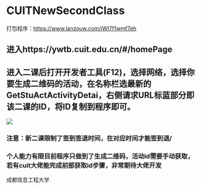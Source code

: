 # CUITNewSecondClass
打包程序：https://www.lanzouw.com/iWI7f1wmf7eh
## 进入https://ywtb.cuit.edu.cn/#/homePage
## 进入二课后打开开发者工具(F12)，选择网络，选择你要生成二维码的活动，在名称栏选最新的GetStuActActivityDetai，右侧请求URL标蓝部分即该二课的ID，将ID复制到程序即可。
![](https://github.com/Temorning/NewSecondClass/blob/main/image/a70a85f597841e28d6374a932e0a64d8.png)
### 注意：新二课限制了签到签退时间，在对应时间才能签到退/
### 个人能力有限目前程序只做到了生成二维码，活动id需要手动获取，若有cuit大佬能完成前部获取id步骤，非常期待大佬开发
成都信息工程大学

